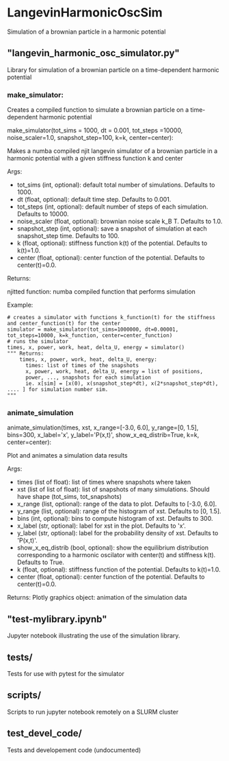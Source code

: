 # LangevinHarmonicOscSim

Simulation of a brownian particle in a harmonic potential

## "langevin_harmonic_osc_simulator.py"

Library for simulation of a brownian particle on a time-dependent
harmonic potential

### make_simulator:

Creates a compiled function to simulate a brownian
particle on a time-dependent harmonic potential

make_simulator(tot_sims = 1000, dt = 0.001, tot_steps =10000, noise_scaler=1.0, snapshot_step=100, k=k, center=center):

Makes a numba compiled njit langevin simulator of a brownian
particle in a harmonic potential with a given stiffness function k and center

Args:

- tot_sims (int, optional): default total number of simulations. Defaults to 1000.
- dt (float, optional): default time step. Defaults to 0.001.
- tot_steps (int, optional): default number of steps of each simulation. Defaults to 10000.
- noise_scaler (float, optional): brownian noise scale k_B T. Defaults to 1.0.
- snapshot_step (int, optional): save a snapshot of simulation at
  each snapshot_step time. Defaults to 100.
- k (float, optional): stiffness function k(t) of the potential. Defaults to k(t)=1.0.
- center (float, optional): center function of the potential. Defaults to center(t)=0.0.

Returns:

njitted function: numba compiled function that performs simulation

Example:

    # creates a simulator with functions k_function(t) for the stiffness and center_function(t) for the center
    simulator = make_simulator(tot_sims=1000000, dt=0.00001, tot_steps=10000, k=k_function, center=center_function)
    # runs the simulator
    times, x, power, work, heat, delta_U, energy = simulator()
    """ Returns:
        times, x, power, work, heat, delta_U, energy:
          times: list of times of the snapshots
          x, power, work, heat, delta_U, energy = list of positions,
          power, ..., snapshots for each simulation
          ie. x[sim] = [x(0), x(snapshot_step*dt), x(2*snapshot_step*dt), .... ] for simulation number sim.
    """

### animate_simulation

animate_simulation(times, xst, x_range=[-3.0, 6.0], y_range=[0, 1.5], bins=300, x_label='x', y_label='P(x,t)', show_x_eq_distrib=True, k=k, center=center):

Plot and animates a simulation data results

Args:

- times (list of float): list of times where snapshots where taken
- xst (list of list of float): list of snapshots of many
  simulations. Should have shape (tot_sims, tot_snapshots)
- x_range (list, optional): range of the data to plot. Defaults to [-3.0, 6.0].
- y_range (list, optional): range of the histogram of xst. Defaults to [0, 1.5].
- bins (int, optional): bins to compute histogram of xst. Defaults to 300.
- x_label (str, optional): label for xst in the plot. Defaults to 'x'.
- y_label (str, optional): label for the probability density of xst. Defaults to 'P(x,t)'.
- show_x_eq_distrib (bool, optional): show the equilibrium
  distribution corresponding to a harmonic oscilator with center(t)
  and stiffness k(t). Defaults to True.
- k (float, optional): stiffness function of the potential. Defaults to k(t)=1.0.
- center (float, optional): center function of the potential. Defaults to center(t)=0.0.

Returns:
Plotly graphics object: animation of the simulation data

## "test-mylibrary.ipynb"

Jupyter notebook illustrating the use of the simulation library.

## tests/

Tests for use with pytest for the simulator

## scripts/

Scripts to run jupyter notebook remotely on a SLURM cluster

## test_devel_code/

Tests and developement code (undocumented)
